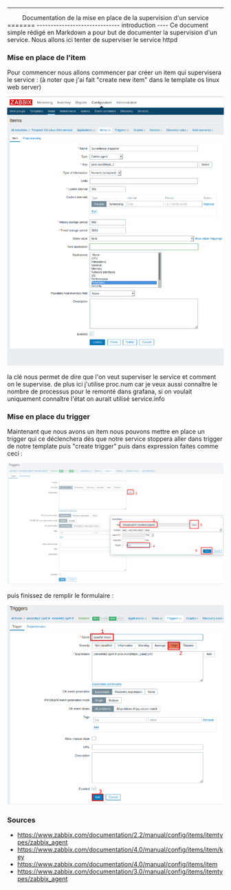 ------------------------------
<center>Documentation de la mise en place de la supervision d'un service</center>
=======
------------------------------
introduction
----
Ce document simple rédigé en Markdown a pour but de documenter la supervision d'un service.
Nous allons ici tenter de superviser le service httpd

### Mise en place de l'item
Pour commencer nous allons commencer par créer un item qui supervisera le service :
(à noter que j'ai fait "create new item" dans le template os linux web server)


![description de l'item](/image/creation_item_supervision.png)

la clé nous permet de dire que l'on veut superviser le service et comment on le supervise. de plus ici j'utilise proc.num car je veux aussi connaître le nombre de processus pour le remonté dans grafana, si on voulait uniquement connaître l'état on aurait utilisé service.info  

### Mise en place du trigger
Maintenant que nous avons un item nous pouvons mettre en place un trigger qui ce déclenchera dès que notre service stoppera aller dans trigger de notre template puis "create trigger" puis dans expression faites comme ceci :

![create trigger from item etape 1](/image/creation_trigger_from_item_1.png)

puis finissez de remplir le formulaire :

![create trigger from item etape 2](/image/creation_trigger_from_item_2.png)

### Sources

* https://www.zabbix.com/documentation/2.2/manual/config/items/itemtypes/zabbix_agent
* https://www.zabbix.com/documentation/4.0/manual/config/items/item/key
* https://www.zabbix.com/documentation/4.0/manual/config/items/item
* https://www.zabbix.com/documentation/3.0/manual/config/items/itemtypes/zabbix_agent
